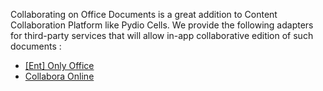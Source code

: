 Collaborating on Office Documents is a great addition to Content Collaboration Platform like Pydio Cells. We provide the following adapters for third-party services that will allow in-app collaborative edition of such documents :

- [[Ent] Only Office](../ent-only-office/)
- [Collabora Online](../collabora-online/)
